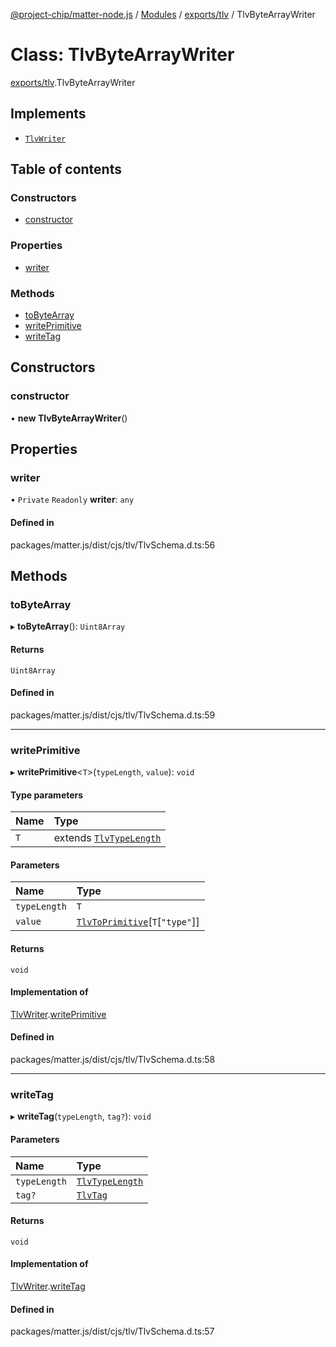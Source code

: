 [@project-chip/matter-node.js](../README.md) / [Modules](../modules.md) / [exports/tlv](../modules/exports_tlv.md) / TlvByteArrayWriter

# Class: TlvByteArrayWriter

[exports/tlv](../modules/exports_tlv.md).TlvByteArrayWriter

## Implements

- [`TlvWriter`](../interfaces/exports_tlv.TlvWriter.md)

## Table of contents

### Constructors

- [constructor](exports_tlv.TlvByteArrayWriter.md#constructor)

### Properties

- [writer](exports_tlv.TlvByteArrayWriter.md#writer)

### Methods

- [toByteArray](exports_tlv.TlvByteArrayWriter.md#tobytearray)
- [writePrimitive](exports_tlv.TlvByteArrayWriter.md#writeprimitive)
- [writeTag](exports_tlv.TlvByteArrayWriter.md#writetag)

## Constructors

### constructor

• **new TlvByteArrayWriter**()

## Properties

### writer

• `Private` `Readonly` **writer**: `any`

#### Defined in

packages/matter.js/dist/cjs/tlv/TlvSchema.d.ts:56

## Methods

### toByteArray

▸ **toByteArray**(): `Uint8Array`

#### Returns

`Uint8Array`

#### Defined in

packages/matter.js/dist/cjs/tlv/TlvSchema.d.ts:59

___

### writePrimitive

▸ **writePrimitive**<`T`\>(`typeLength`, `value`): `void`

#### Type parameters

| Name | Type |
| :------ | :------ |
| `T` | extends [`TlvTypeLength`](../modules/exports_tlv.md#tlvtypelength) |

#### Parameters

| Name | Type |
| :------ | :------ |
| `typeLength` | `T` |
| `value` | [`TlvToPrimitive`](../modules/exports_tlv.md#tlvtoprimitive)[`T`[``"type"``]] |

#### Returns

`void`

#### Implementation of

[TlvWriter](../interfaces/exports_tlv.TlvWriter.md).[writePrimitive](../interfaces/exports_tlv.TlvWriter.md#writeprimitive)

#### Defined in

packages/matter.js/dist/cjs/tlv/TlvSchema.d.ts:58

___

### writeTag

▸ **writeTag**(`typeLength`, `tag?`): `void`

#### Parameters

| Name | Type |
| :------ | :------ |
| `typeLength` | [`TlvTypeLength`](../modules/exports_tlv.md#tlvtypelength) |
| `tag?` | [`TlvTag`](../modules/exports_tlv.md#tlvtag) |

#### Returns

`void`

#### Implementation of

[TlvWriter](../interfaces/exports_tlv.TlvWriter.md).[writeTag](../interfaces/exports_tlv.TlvWriter.md#writetag)

#### Defined in

packages/matter.js/dist/cjs/tlv/TlvSchema.d.ts:57
